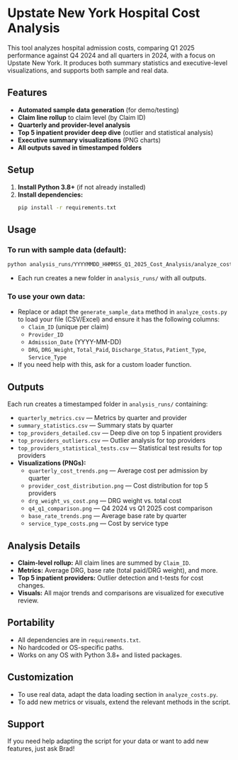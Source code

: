 # Upstate New York Hospital Cost Analysis

This tool analyzes hospital admission costs, comparing Q1 2025 performance against Q4 2024 and all quarters in 2024, with a focus on Upstate New York. It produces both summary statistics and executive-level visualizations, and supports both sample and real data.

## Features
- **Automated sample data generation** (for demo/testing)
- **Claim line rollup** to claim level (by Claim ID)
- **Quarterly and provider-level analysis**
- **Top 5 inpatient provider deep dive** (outlier and statistical analysis)
- **Executive summary visualizations** (PNG charts)
- **All outputs saved in timestamped folders**

## Setup

1. **Install Python 3.8+** (if not already installed)
2. **Install dependencies:**
   ```bash
   pip install -r requirements.txt
   ```

## Usage

### To run with sample data (default):
```bash
python analysis_runs/YYYYMMDD_HHMMSS_Q1_2025_Cost_Analysis/analyze_costs.py
```
- Each run creates a new folder in `analysis_runs/` with all outputs.

### To use your own data:
- Replace or adapt the `generate_sample_data` method in `analyze_costs.py` to load your file (CSV/Excel) and ensure it has the following columns:
  - `Claim_ID` (unique per claim)
  - `Provider_ID`
  - `Admission_Date` (YYYY-MM-DD)
  - `DRG`, `DRG_Weight`, `Total_Paid`, `Discharge_Status`, `Patient_Type`, `Service_Type`
- If you need help with this, ask for a custom loader function.

## Outputs
Each run creates a timestamped folder in `analysis_runs/` containing:
- `quarterly_metrics.csv` — Metrics by quarter and provider
- `summary_statistics.csv` — Summary stats by quarter
- `top_providers_detailed.csv` — Deep dive on top 5 inpatient providers
- `top_providers_outliers.csv` — Outlier analysis for top providers
- `top_providers_statistical_tests.csv` — Statistical test results for top providers
- **Visualizations (PNGs):**
  - `quarterly_cost_trends.png` — Average cost per admission by quarter
  - `provider_cost_distribution.png` — Cost distribution for top 5 providers
  - `drg_weight_vs_cost.png` — DRG weight vs. total cost
  - `q4_q1_comparison.png` — Q4 2024 vs Q1 2025 cost comparison
  - `base_rate_trends.png` — Average base rate by quarter
  - `service_type_costs.png` — Cost by service type

## Analysis Details
- **Claim-level rollup:** All claim lines are summed by `Claim_ID`.
- **Metrics:** Average DRG, base rate (total paid/DRG weight), and more.
- **Top 5 inpatient providers:** Outlier detection and t-tests for cost changes.
- **Visuals:** All major trends and comparisons are visualized for executive review.

## Portability
- All dependencies are in `requirements.txt`.
- No hardcoded or OS-specific paths.
- Works on any OS with Python 3.8+ and listed packages.

## Customization
- To use real data, adapt the data loading section in `analyze_costs.py`.
- To add new metrics or visuals, extend the relevant methods in the script.

## Support
If you need help adapting the script for your data or want to add new features, just ask Brad!